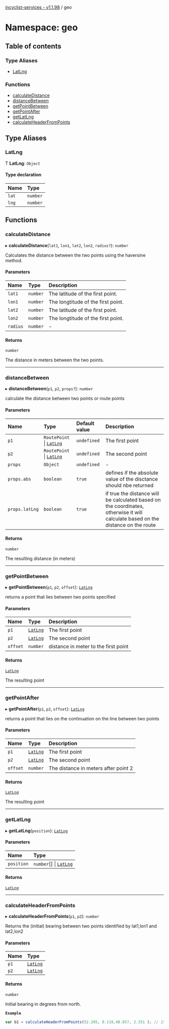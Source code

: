 [incyclist-services - v1.1.98](../README.md) / geo

# Namespace: geo

## Table of contents

### Type Aliases

- [LatLng](geo.md#latlng)

### Functions

- [calculateDistance](geo.md#calculatedistance)
- [distanceBetween](geo.md#distancebetween)
- [getPointBetween](geo.md#getpointbetween)
- [getPointAfter](geo.md#getpointafter)
- [getLatLng](geo.md#getlatlng)
- [calculateHeaderFromPoints](geo.md#calculateheaderfrompoints)

## Type Aliases

### LatLng

Ƭ **LatLng**: `Object`

#### Type declaration

| Name | Type |
| :------ | :------ |
| `lat` | `number` |
| `lng` | `number` |

## Functions

### calculateDistance

▸ **calculateDistance**(`lat1`, `lon1`, `lat2`, `lon2`, `radius?`): `number`

Calculates the distance between the two points using the haversine method.

#### Parameters

| Name | Type | Description |
| :------ | :------ | :------ |
| `lat1` | `number` | The latitude of the first point. |
| `lon1` | `number` | The longtitude of the first point. |
| `lat2` | `number` | The latitude of the first point. |
| `lon2` | `number` | The longtitude of the first point. |
| `radius` | `number` | - |

#### Returns

`number`

The distance in meters between the two points.

___

### distanceBetween

▸ **distanceBetween**(`p1`, `p2`, `props?`): `number`

calculate the distance between two points or route points

#### Parameters

| Name | Type | Default value | Description |
| :------ | :------ | :------ | :------ |
| `p1` | `RoutePoint` \| [`LatLng`](geo.md#latlng) | `undefined` | The first point |
| `p2` | `RoutePoint` \| [`LatLng`](geo.md#latlng) | `undefined` | The second point |
| `props` | `Object` | `undefined` | - |
| `props.abs` | `boolean` | `true` | defines if the absolute value of the disctance should nbe returned |
| `props.latLng` | `boolean` | `true` | if true the distance will be calculated based on the coordinates, otherwise it will calculate based on the distance on the route |

#### Returns

`number`

The resulting distance (in meters)

___

### getPointBetween

▸ **getPointBetween**(`p1`, `p2`, `offset`): [`LatLng`](geo.md#latlng)

returns a point that lies between two points specified

#### Parameters

| Name | Type | Description |
| :------ | :------ | :------ |
| `p1` | [`LatLng`](geo.md#latlng) | The first point |
| `p2` | [`LatLng`](geo.md#latlng) | The second point |
| `offset` | `number` | distance in meter to the first point |

#### Returns

[`LatLng`](geo.md#latlng)

The resulting point

___

### getPointAfter

▸ **getPointAfter**(`p1`, `p2`, `offset`): [`LatLng`](geo.md#latlng)

returns a point that lies on the continuation on the line between two points

#### Parameters

| Name | Type | Description |
| :------ | :------ | :------ |
| `p1` | [`LatLng`](geo.md#latlng) | The first point |
| `p2` | [`LatLng`](geo.md#latlng) | The second point |
| `offset` | `number` | The distance in meters after point 2 |

#### Returns

[`LatLng`](geo.md#latlng)

The resulting point

___

### getLatLng

▸ **getLatLng**(`position`): [`LatLng`](geo.md#latlng)

#### Parameters

| Name | Type |
| :------ | :------ |
| `position` | `number`[] \| [`LatLng`](geo.md#latlng) |

#### Returns

[`LatLng`](geo.md#latlng)

___

### calculateHeaderFromPoints

▸ **calculateHeaderFromPoints**(`p1`, `p2`): `number`

Returns the (initial) bearing between two points identified by lat1,lon1 and lat2,lon2

#### Parameters

| Name | Type |
| :------ | :------ |
| `p1` | [`LatLng`](geo.md#latlng) |
| `p2` | [`LatLng`](geo.md#latlng) |

#### Returns

`number`

Initial bearing in degrees from north.

**`Example`**

```ts
var b1 = calculateHeaderFromPoints(52.205, 0.119,48.857, 2.351 ); // 156.2°
```
